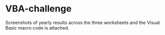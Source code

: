 # VBA-challenge
Screenshots of yearly results across the three worksheets and the Visual Basic macro code is attached.  
